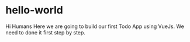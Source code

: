 # hello-world

Hi Humans
Here we are going to build our first Todo App using VueJs.
We need to done it first step by step.
